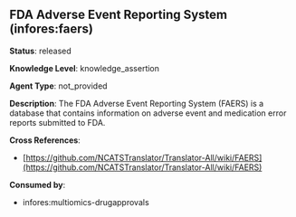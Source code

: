 [//]: # (DO NOT MANUALLY EDIT THIS FILE. IT IS GENERATED FROM A TEMPLATE.)

## FDA Adverse Event Reporting System (infores:faers)

**Status**: released
  
**Knowledge Level**: knowledge_assertion
  
**Agent Type**: not_provided

**Description**: The FDA Adverse Event Reporting System (FAERS) is a database that contains information on adverse event and medication error reports submitted to FDA.

**Cross References**:

- [https://github.com/NCATSTranslator/Translator-All/wiki/FAERS](https://github.com/NCATSTranslator/Translator-All/wiki/FAERS)


**Consumed by**:

- infores:multiomics-drugapprovals